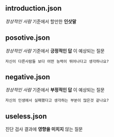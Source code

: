 ## introduction.json

*정상적인 사람* 기준에서 할만한 **인삿말**

## posotive.json

*정상적인 사람* 기준에서 **긍정적인 답** 이 예상되는 질문

```자신이 다른사람들 보다 어떤 능력이 뛰어나다고 생각하나요?```

## negative.json

*정상적인 사람* 기준에서 **부정적인 답** 이 예상되는 질문

```자신의 인생에서 실패했다고 생각하는 부분이 많은것 같나요?```

## useless.json

진단 검사 결과에 **영향을 미치지** 않는 질문